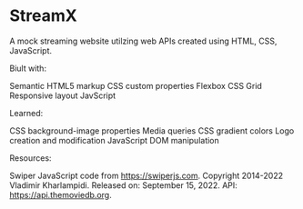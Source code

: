 # StreamX
A mock streaming website utilzing web APIs created using HTML, CSS, JavaScript.

Biult with:

Semantic HTML5 markup
CSS custom properties
Flexbox
CSS Grid
Responsive layout
JavScript

Learned:

CSS background-image properties
Media queries
CSS gradient colors
Logo creation and modification
JavaScript DOM manipulation

Resources:

Swiper JavaScript code from https://swiperjs.com. Copyright 2014-2022 Vladimir Kharlampidi. Released on: September 15, 2022.
API: https://api.themoviedb.org.
